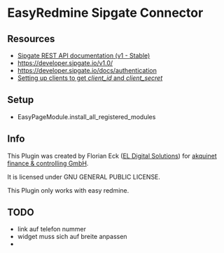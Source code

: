 # EasyRedmine Sipgate Connector

## Resources

- [Sipgate REST API documentation (v1 - Stable)](https://api.sipgate.com/v1/doc)
- https://developer.sipgate.io/v1.0/
- https://developer.sipgate.io/docs/authentication
- [Setting up clients to get _client_id_ and _client_secret_](https://api.sipgate.com/developer)
  
## Setup
- EasyPageModule.install_all_registered_modules  

## Info

This Plugin was created by Florian Eck ([EL Digital Solutions](http://www.el-digital.de)) for [akquinet finance & controlling GmbH](http://www.akquinet.de/).

It is licensed under GNU GENERAL PUBLIC LICENSE.

This Plugin only works with easy redmine.



## TODO
- link auf telefon nummer
- widget muss sich auf breite anpassen
- 